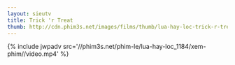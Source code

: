 ```yaml
---
layout: sieutv
title: Trick 'r Treat
thumb: http://cdn.phim3s.net/images/films/thumb/lua-hay-loc-trick-r-treat.jpg
---
```

{% include jwpadv src='//phim3s.net/phim-le/lua-hay-loc_1184/xem-phim//video.mp4' %}